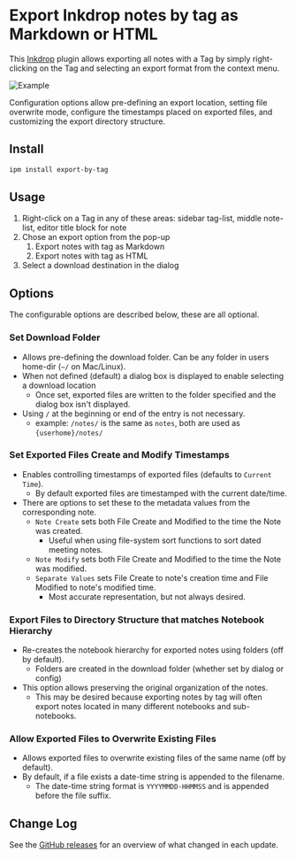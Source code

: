 # Export Inkdrop notes by tag as Markdown or HTML

This [Inkdrop](https://www.inkdrop.app/) plugin allows exporting all notes with a Tag by simply right-clicking on the Tag and selecting an export format from the context menu.

![Example](https://user-images.githubusercontent.com/1554603/100481781-7af32880-30b2-11eb-9127-a272b733fd67.png)

Configuration options allow pre-defining an export location, setting file overwrite mode, configure the timestamps placed on exported files, and customizing the export directory structure.

## Install

```sh
ipm install export-by-tag
```

## Usage

1. Right-click on a Tag in any of these areas: sidebar tag-list, middle note-list, editor title block for note
2. Chose an export option from the pop-up
   1. Export notes with tag as Markdown
   2. Export notes with tag as HTML
3. Select a download destination in the dialog

## Options

The configurable options are described below, these are all optional.

### Set Download Folder

- Allows pre-defining the download folder. Can be any folder in users home-dir (`~/` on Mac/Linux).
- When not defined (default) a dialog box is displayed to enable selecting a download location
  - Once set, exported files are written to the folder specified and the dialog box isn't displayed.
- Using `/` at the beginning or end of the entry is not necessary.
  - example: `/notes/` is the same as `notes`, both are used as `{userhome}/notes/`

### Set Exported Files Create and Modify Timestamps

- Enables controlling timestamps of exported files (defaults to `Current Time`).
  - By default exported files are timestamped with the current date/time.
- There are options to set these to the metadata values from the corresponding note.
  - `Note Create` sets both File Create and Modified to the time the Note was created.
    - Useful when using file-system sort functions to sort dated meeting notes.
  - `Note Modify` sets both File Create and Modified to the time the Note was modified.
  - `Separate Values` sets File Create to note's creation time and File Modified to note's modified time.
    - Most accurate representation, but not always desired.

### Export Files to Directory Structure that matches Notebook Hierarchy

- Re-creates the notebook hierarchy for exported notes using folders (off by default).
  - Folders are created in the download folder (whether set by dialog or config)
- This option allows preserving the original organization of the notes.
  - This may be desired because exporting notes by tag will often export notes located in many different notebooks and sub-notebooks.

### Allow Exported Files to Overwrite Existing Files

- Allows exported files to overwrite existing files of the same name (off by default).
- By default, if a file exists a date-time string is appended to the filename.
  - The date-time string format is `YYYYMMDD-HHMMSS` and is appended before the file suffix.

## Change Log

See the [GitHub releases](https://github.com/robertpeteuil/inkdrop-export-by-tag/releases) for an overview of what changed in each update.
